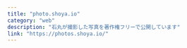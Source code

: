 ```yaml
---
title: "photo.shoya.io"
category: "web"
description: "石丸が撮影した写真を著作権フリーで公開しています"
link: "https://photos.shoya.io/"
---
```

